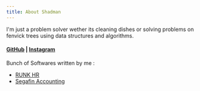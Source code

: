 ```yaml
---
title: About Shadman
---
```


I'm just a problem solver wether its cleaning dishes or solving problems on fenvick trees using data structures and algorithms.

#### [GitHub](https://github.com/shadmanshaikh) | [Instagram](https://instagram.com/shadmanshaikhhh)

Bunch of Softwares written by me :  
- [RUNK HR](https://ruknhr.com)
- [Segafin Accounting](https://)




